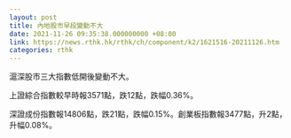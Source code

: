 ```yaml
---
layout: post
title: 內地股市早段變動不大
date: 2021-11-26 09:35:38.000000000 +08:00
link: https://news.rthk.hk/rthk/ch/component/k2/1621516-20211126.htm
categories: rthk
---
```


滬深股市三大指數低開後變動不大。

上證綜合指數較早時報3571點，跌12點，跌幅0.36%。

深證成份指數報14806點，跌21點，跌幅0.15%。創業板指數報3477點，升2點，升幅0.08%。
